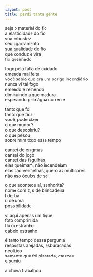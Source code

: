 ```yaml
---
layout: post
title: perdi tanta gente
---
```


seja o material do fio  
a elasticidade do fio  
sua robustez  
seu agarramento  
sua qualidade de fio  
que conduz e vira  
fio queimado

fogo pela falta de cuidado  
emenda mal feita  
você sabia que era um perigo incendiário  
nunca vi tal fogo  
emendo e remendo  
diminuindo a queimadura  
esperando pela água corrente

tanto que foi  
tanto que fica  
você, pode dizer  
o que mudou?  
o que descobriu?  
o que pesou  
sobre mim todo esse tempo

cansei de enigmas  
cansei do jogo  
cansei das fagulhas  
elas queimam, não incendeiam  
elas são vermelhas, quero as multicores  
não uso óculos de sol

o que acontece aí, senhorita?  
nome com z, s de brincadeira  
l de lua  
u de uma  
possibilidade

vi aqui apenas um tique  
foto comprimida  
fluxo estranho  
cabelo estranho

é tanto tempo dessa pergunta  
respostas arejadas, esburacadas  
neolítico  
semente que foi plantada, cresceu  
e sumiu

a chuva trabalhou
